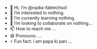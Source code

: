 - 👋 Hi, I’m @nadia-fabtechsol
- 👀 I’m interested in nothing.
- 🌱 I’m currently learning nothing.
- 💞️ I’m looking to collaborate on nothing...
- 📫 How to reach me  ...
- 😄 Pronouns: ...
- ⚡ Fun fact: i am papa ki pari  ...

<!---
nadia-fabtechsol/nadia-fabtechsol is a ✨ special ✨ repository because its `README.md` (this file) appears on your GitHub profile.
You can click the Preview link to take a look at your changes.
--->
